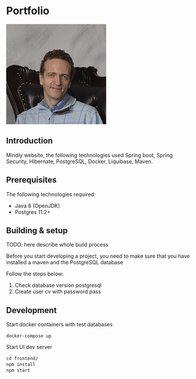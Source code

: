 # **Portfolio**

![logo](frontend/src/assets/img/about.jpg)

## Introduction
Mindly website, the following technologies used Spring boot, Spring Security, Hibernate, PostgreSQL, Docker, Liquibase, Maven. 

## Prerequisites
The following technologies required:
  * Java 8 (OpenJDK)
  * Postgres 11.2+

## Building & setup

TODO: here describe whole build process

Before you start developing a project, you need to make sure that you have installed a maven and the PostgreSQL database

Follow the steps below:
1. Check database version postgresql
2. Create user cv with password pass

## Development

Start docker containers with test databases
```
docker-compose up
```

Start UI dev server
```
cd frontend/
npm install
npm start

```


